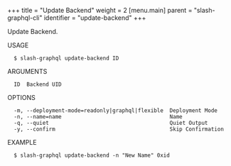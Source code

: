 +++
title = "Update Backend"
weight = 2
[menu.main]
    parent = "slash-graphql-cli"
    identifier = "update-backend"
+++

Update Backend.

USAGE
```
  $ slash-graphql update-backend ID
```

ARGUMENTS
```
  ID  Backend UID
```

OPTIONS
```
  -m, --deployment-mode=readonly|graphql|flexible  Deployment Mode
  -n, --name=name                                  Name
  -q, --quiet                                      Quiet Output
  -y, --confirm                                    Skip Confirmation
```

EXAMPLE
```
  $ slash-graphql update-backend -n "New Name" 0xid
```

